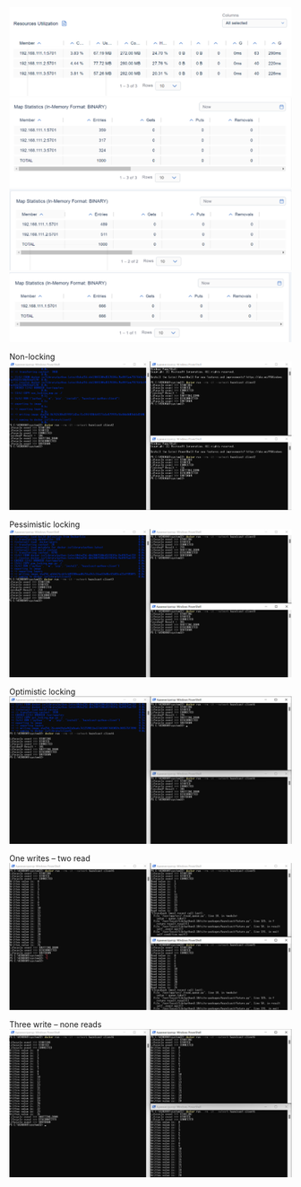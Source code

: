 ![alt text](https://github.com/Katushka-Induktivnosti/Micro_services/blob/main/%D0%A1%D0%BD%D0%B8%D0%BC%D0%BE%D0%BA%20%D1%8D%D0%BA%D1%80%D0%B0%D0%BD%D0%B0%202022-04-07%20184908.png)
![alt text](https://github.com/Katushka-Induktivnosti/Micro_services/blob/main/%D0%A1%D0%BD%D0%B8%D0%BC%D0%BE%D0%BA%20%D1%8D%D0%BA%D1%80%D0%B0%D0%BD%D0%B0%202022-04-07%20185111.png)
![alt text](https://github.com/Katushka-Induktivnosti/Micro_services/blob/main/%D0%A1%D0%BD%D0%B8%D0%BC%D0%BE%D0%BA%20%D1%8D%D0%BA%D1%80%D0%B0%D0%BD%D0%B0%202022-04-07%20185204.png)
![alt text](https://github.com/Katushka-Induktivnosti/Micro_services/blob/main/%D0%A1%D0%BD%D0%B8%D0%BC%D0%BE%D0%BA%20%D1%8D%D0%BA%D1%80%D0%B0%D0%BD%D0%B0%202022-04-07%20185441.png)

Non-locking
![alt text](https://github.com/Katushka-Induktivnosti/Micro_services/blob/main/%D0%A1%D0%BD%D0%B8%D0%BC%D0%BE%D0%BA%20%D1%8D%D0%BA%D1%80%D0%B0%D0%BD%D0%B0%202022-04-07%20225245.png)

Pessimistic locking
![alt text](https://github.com/Katushka-Induktivnosti/Micro_services/blob/main/%D0%A1%D0%BD%D0%B8%D0%BC%D0%BE%D0%BA%20%D1%8D%D0%BA%D1%80%D0%B0%D0%BD%D0%B0%202022-04-07%20232057.png)

Optimistic locking
![alt text](https://github.com/Katushka-Induktivnosti/Micro_services/blob/main/%D0%A1%D0%BD%D0%B8%D0%BC%D0%BE%D0%BA%20%D1%8D%D0%BA%D1%80%D0%B0%D0%BD%D0%B0%202022-04-07%20234726.png)

One writes – two read
![alt text](https://github.com/Katushka-Induktivnosti/Micro_services/blob/main/%D0%A1%D0%BD%D0%B8%D0%BC%D0%BE%D0%BA%20%D1%8D%D0%BA%D1%80%D0%B0%D0%BD%D0%B0%202022-04-08%20144525.png)

Three write – none reads
![alt text](https://github.com/Katushka-Induktivnosti/Micro_services/blob/main/%D0%A1%D0%BD%D0%B8%D0%BC%D0%BE%D0%BA%20%D1%8D%D0%BA%D1%80%D0%B0%D0%BD%D0%B0%202022-04-08%20144825.png)
